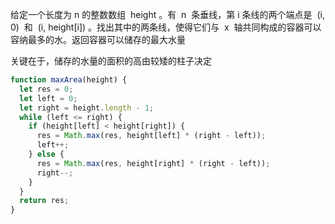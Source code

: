 给定一个长度为 n 的整数数组  height 。有  n  条垂线，第 i 条线的两个端点是  (i, 0)  和  (i, height[i]) 。找出其中的两条线，使得它们与  x  轴共同构成的容器可以容纳最多的水。返回容器可以储存的最大水量

关键在于，储存的水量的面积的高由较矮的柱子决定

```js
function maxArea(height) {
  let res = 0;
  let left = 0;
  let right = height.length - 1;
  while (left <= right) {
    if (height[left] < height[right]) {
      res = Math.max(res, height[left] * (right - left));
      left++;
    } else {
      res = Math.max(res, height[right] * (right - left));
      right--;
    }
  }
  return res;
}
```

